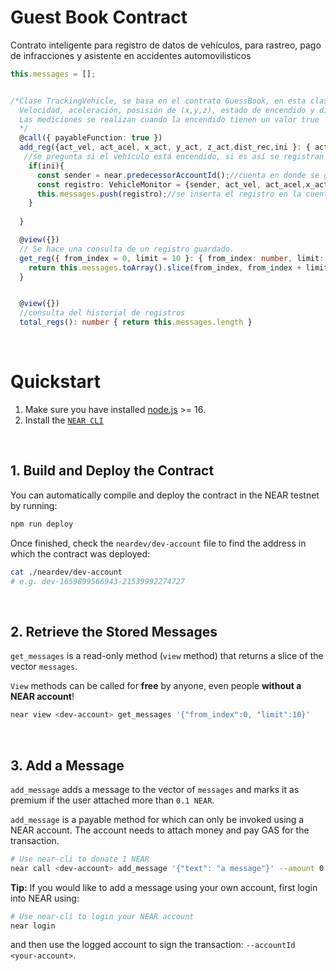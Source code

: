 # Guest Book Contract

Contrato inteligente para registro de datos de vehículos, para rastreo, pago de infracciones y asistente en accidentes automovilisticos

```ts
this.messages = [];


/*Clase TrackingVehicle, se basa en el contrato GuessBook, en esta clase se adquienen las mediciones de sensores colocados en el vehiculo:
  Velocidad, aceleración, posisión de (x,y,z), estado de encendido y distancia recorrida
  Las mediciones se realizan cuando la encendido tienen un valor true
  */
  @call({ payableFunction: true })
  add_reg({act_vel, act_acel, x_act, y_act, z_act,dist_rec,ini }: { act_vel:number,act_acel:number,x_act:number, y_act:number, z_act:number,dist_rec:number,ini:boolean}) {
   //se pregunta si el vehículo está encendido, si es así se registran las variables
    if(ini){
      const sender = near.predecessorAccountId();//cuenta en donde se guardarna los registros
      const registro: VehicleMonitor = {sender, act_vel, act_acel,x_act,y_act,z_act,dist_rec,ini};//datos del registro
      this.messages.push(registro);//se inserta el registro en la cuenta espacificada
    }
    
  }

  @view({})
  // Se hace una consulta de un registro guardado.
  get_reg({ from_index = 0, limit = 10 }: { from_index: number, limit: number }): VehicleMonitor[] {
    return this.messages.toArray().slice(from_index, from_index + limit);
  }


  @view({})
  //consulta del historial de registros
  total_regs(): number { return this.messages.length }

```

<br />

# Quickstart

1. Make sure you have installed [node.js](https://nodejs.org/en/download/package-manager/) >= 16.
2. Install the [`NEAR CLI`](https://github.com/near/near-cli#setup)

<br />

## 1. Build and Deploy the Contract
You can automatically compile and deploy the contract in the NEAR testnet by running:

```bash
npm run deploy
```

Once finished, check the `neardev/dev-account` file to find the address in which the contract was deployed:

```bash
cat ./neardev/dev-account
# e.g. dev-1659899566943-21539992274727
```

<br />

## 2. Retrieve the Stored Messages
`get_messages` is a read-only method (`view` method) that returns a slice of the vector `messages`.

`View` methods can be called for **free** by anyone, even people **without a NEAR account**!

```bash
near view <dev-account> get_messages '{"from_index":0, "limit":10}'
```

<br />

## 3. Add a Message
`add_message` adds a message to the vector of `messages` and marks it as premium if the user attached more than `0.1 NEAR`.

`add_message` is a payable method for which can only be invoked using a NEAR account. The account needs to attach money and pay GAS for the transaction.

```bash
# Use near-cli to donate 1 NEAR
near call <dev-account> add_message '{"text": "a message"}' --amount 0.1 --accountId <account>
```

**Tip:** If you would like to add a message using your own account, first login into NEAR using:

```bash
# Use near-cli to login your NEAR account
near login
```

and then use the logged account to sign the transaction: `--accountId <your-account>`.
